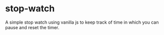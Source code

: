 # stop-watch
A simple stop watch using vanilla js to keep track of time in which you can pause and reset the timer.
